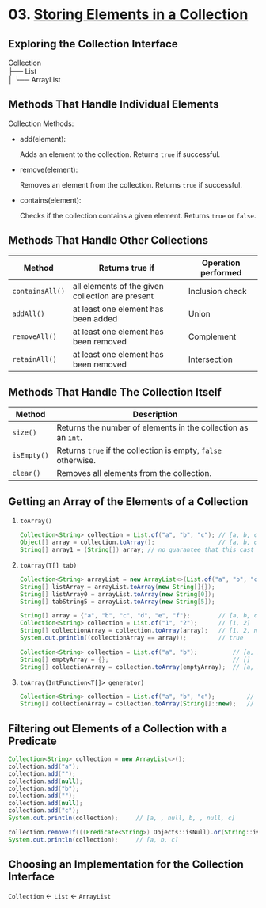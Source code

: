# **03. [Storing Elements in a Collection](https://dev.java/learn/api/collections-framework/collection-interface/)**


## Exploring the Collection Interface

Collection  
├── List  
│    └── ArrayList

## Methods That Handle Individual Elements

Collection Methods:

- add(element):

  Adds an element to the collection. Returns `true` if successful.

- remove(element):

  Removes an element from the collection. Returns `true` if successful.

- contains(element):

  Checks if the collection contains a given element. Returns `true` or `false`.

## Methods That Handle Other Collections

| Method         | Returns true if                 | Operation performed          |
|--------------|-------------------------------|-----------------------------|
| `containsAll()` | all elements of the given collection are present | Inclusion check |
| `addAll()` | at least one element has been added | Union |
| `removeAll()` | at least one element has been removed | Complement |
| `retainAll()` | at least one element has been removed | Intersection |

## Methods That Handle The Collection Itself

| Method      | Description |
|------------|-------------|
| `size()`   | Returns the number of elements in the collection as an `int`. |
| `isEmpty()` | Returns `true` if the collection is empty, `false` otherwise. |
| `clear()`  | Removes all elements from the collection. |

## Getting an Array of the Elements of a Collection

  1. `toArray()`

      ```java
      Collection<String> collection = List.of("a", "b", "c"); // [a, b, c]
      Object[] array = collection.toArray();                  // [a, b, c]
      String[] array1 = (String[]) array; // no guarantee that this cast will not fail at runtime
      ```

  2. `toArray(T[] tab)`

      ```java
      Collection<String> arrayList = new ArrayList<>(List.of("a", "b", "c")); // [a, b, c]
      String[] listArray = arrayList.toArray(new String[]{});                 // [a, b, c]
      String[] listArray0 = arrayList.toArray(new String[0]);                 // [a, b, c]
      String[] tabString5 = arrayList.toArray(new String[5]);                 // [a, b, c, null, null]
      ```

      ```java
      String[] array = {"a", "b", "c", "d", "e", "f"};        // [a, b, c, d, e, f]
      Collection<String> collection = List.of("1", "2");      // [1, 2]
      String[] collectionArray = collection.toArray(array);   // [1, 2, null, d, e, f]
      System.out.println((collectionArray == array));         // true
      ```

      ```java
      Collection<String> collection = List.of("a", "b");          // [a, b]
      String[] emptyArray = {};                                   // []
      String[] collectionArray = collection.toArray(emptyArray);  // [a, b]
      ```

3. `toArray(IntFunction<T[]> generator)`

    ```java
    Collection<String> collection = List.of("a", "b", "c");         // [a, b, c]
    String[] collectionArray = collection.toArray(String[]::new);   // [a, b, c]
    ```
   


## Filtering out Elements of a Collection with a Predicate

  ```java
  Collection<String> collection = new ArrayList<>();
  collection.add("a");
  collection.add("");
  collection.add(null);
  collection.add("b");
  collection.add("");
  collection.add(null);
  collection.add("c");
  System.out.println(collection);     // [a, , null, b, , null, c]      
  
  collection.removeIf(((Predicate<String>) Objects::isNull).or(String::isEmpty));
  System.out.println(collection);     // [a, b, c]
  ```

## Choosing an Implementation for the Collection Interface

  `Collection` ← `List` ← `ArrayList`
